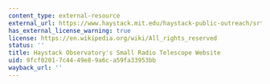 ```yaml
---
content_type: external-resource
external_url: https://www.haystack.mit.edu/haystack-public-outreach/srt-the-small-radio-telescope-for-education/
has_external_license_warning: true
license: https://en.wikipedia.org/wiki/All_rights_reserved
status: ''
title: Haystack Observatory's Small Radio Telescope Website
uid: 9fcf0201-7c44-49e8-9a6c-a59fa33953bb
wayback_url: ''
---
```

